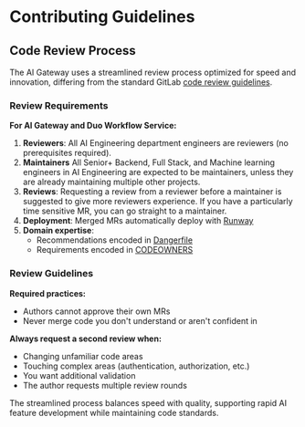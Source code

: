 # Contributing Guidelines

## Code Review Process

The AI Gateway uses a streamlined review process optimized for speed and innovation, differing from the standard GitLab [code review guidelines](https://docs.gitlab.com/development/code_review/).

### Review Requirements

**For AI Gateway and Duo Workflow Service:**

1. **Reviewers**: All AI Engineering department engineers are reviewers (no prerequisites required).
1. **Maintainers** All Senior+ Backend, Full Stack, and Machine learning engineers in AI Engineering are expected to be maintainers, unless they are already maintaining multiple other projects.
1. **Reviews**: Requesting a review from a reviewer before a maintainer is suggested to give more reviewers experience. If you have a particularly time sensitive MR, you can go straight to a maintainer.
1. **Deployment**: Merged MRs automatically deploy with [Runway](https://handbook.gitlab.com/handbook/engineering/infrastructure/platforms/tools/runway/)
1. **Domain expertise**:
   - Recommendations encoded in [Dangerfile](Dangerfile)
   - Requirements encoded in [CODEOWNERS](.gitlab/CODEOWNERS)

### Review Guidelines

**Required practices:**

- Authors cannot approve their own MRs
- Never merge code you don't understand or aren't confident in

**Always request a second review when:**

- Changing unfamiliar code areas
- Touching complex areas (authentication, authorization, etc.)
- You want additional validation
- The author requests multiple review rounds

The streamlined process balances speed with quality, supporting rapid AI feature development while maintaining code standards.
